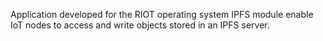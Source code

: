 Application developed for the RIOT operating system
IPFS module enable IoT nodes to access and write objects stored 
in an IPFS server.
